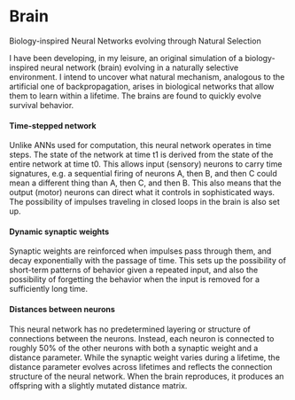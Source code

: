 # Brain
Biology-inspired Neural Networks evolving through Natural Selection

I have been developing, in my leisure, an original simulation of a biology-inspired neural network (brain) evolving in a naturally selective environment. I intend to uncover what natural mechanism, analogous to the artificial one of backpropagation, arises in biological networks that allow them to learn within a lifetime. The brains are found to quickly evolve survival behavior.

#### Time-stepped network

Unlike ANNs used for computation, this neural network operates in time steps. The state of the network at time t1 is derived from the state of the entire network at time t0. This allows input (sensory) neurons to carry time signatures, e.g. a sequential firing of neurons A, then B, and then C could mean a different thing than A, then C, and then B. This also means that the output (motor) neurons can direct what it controls in sophisticated ways. The possibility of impulses traveling in closed loops in the brain is also set up.

#### Dynamic synaptic weights

Synaptic weights are reinforced when impulses pass through them, and decay exponentially with the passage of time. This sets up the possibility of short-term patterns of behavior given a repeated input, and also the possibility of forgetting the behavior when the input is removed for a sufficiently long time. 

#### Distances between neurons

This neural network has no predetermined layering or structure of connections between the neurons. Instead, each neuron is connected to roughly 50% of the other neurons with both a synaptic weight and a distance parameter. While the synaptic weight varies during a lifetime, the distance parameter evolves across lifetimes and reflects the connection structure of the neural network. When the brain reproduces, it produces an offspring with a slightly mutated distance matrix. 

